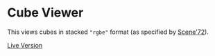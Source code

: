 # Cube Viewer

This views cubes in stacked `"rgbe"` format (as specified by [Scene'72](/cube-viewer/)).


[Live Version](https://15-472.github.io/cube-viewer/)
